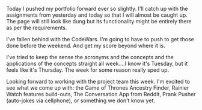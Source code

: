 Today I pushed my portfolio forward ever so slightly. I'll catch up with the assignments from yesterday and today so that I will almost be caught up. The page will still look like dung but its functionality might be entirely there as per the requirements.

I've fallen behind with the CodeWars. I'm going to have to push to get those done before the weekend. And get my score beyond where it is.

I've tried to keep the sense the acronyms and the concepts and the applications of the concepts straight all week....I know it's Tuesday, but it feels like it's Thursday. The week for some reason really sped up.

Looking forward to working with the project team this week. I'm excited to see what we come up with: the Game of Thrones Ancestry Finder, Rainier Watch features build-outs, The Conversation App from Reddit, Prank Pusher (auto-jokes via cellphone), or something we don't know yet.
